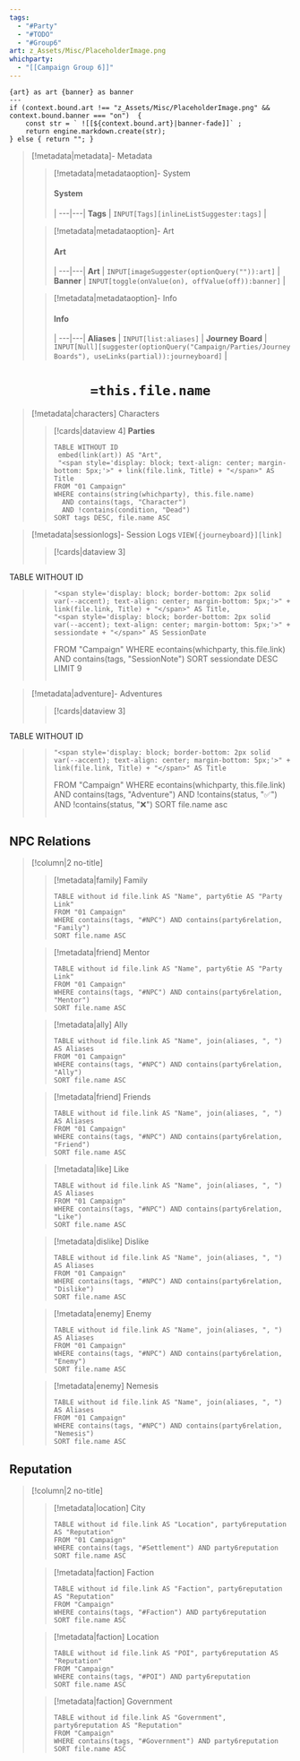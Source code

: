 ```yaml
---
tags:
  - "#Party"
  - "#TODO"
  - "#Group6"
art: z_Assets/Misc/PlaceholderImage.png
whichparty:
  - "[[Campaign Group 6]]"
---
```


```meta-bind-js-view 
{art} as art {banner} as banner
--- 
if (context.bound.art !== "z_Assets/Misc/PlaceholderImage.png" && context.bound.banner === "on")  { 
    const str = ` ![[${context.bound.art}|banner-fade]]` ;
    return engine.markdown.create(str); 
} else { return ""; }
```

> [!metadata|metadata]- Metadata 
>> [!metadata|metadataoption]- System
>> #### System
>>  |
>> ---|---|
>> **Tags** | `INPUT[Tags][inlineListSuggester:tags]` |
>
>> [!metadata|metadataoption]- Art
>> #### Art
>>  |
>> ---|---|
> **Art** | `INPUT[imageSuggester(optionQuery("")):art]` |
> **Banner** | `INPUT[toggle(onValue(on), offValue(off)):banner]` |
>
>> [!metadata|metadataoption]- Info
>> #### Info
>>  |
>> ---|---|
> **Aliases** | `INPUT[list:aliases]` |
>> **Journey Board** | `INPUT[Null][suggester(optionQuery("Campaign/Parties/Journey Boards"), useLinks(partial)):journeyboard]` | 

# <center>**`=this.file.name`**</center>
> [!metadata|characters] Characters
>> [!cards|dataview 4] **Parties**
>> ```dataview
>> TABLE WITHOUT ID 
>> 	embed(link(art)) AS "Art",
>> 	"<span style='display: block; text-align: center; margin-bottom: 5px;'>" + link(file.link, Title) + "</span>" AS Title
>> FROM "01 Campaign"
>> WHERE contains(string(whichparty), this.file.name)
>>   AND contains(tags, "Character")
>>   AND !contains(condition, "Dead")
>> SORT tags DESC, file.name ASC
>> ```



> [!metadata|sessionlogs]- Session Logs `VIEW[{journeyboard}][link]`
>> [!cards|dataview 3]
>>```dataview
TABLE WITHOUT ID
>>     "<span style='display: block; border-bottom: 2px solid var(--accent); text-align: center; margin-bottom: 5px;'>" + link(file.link, Title) + "</span>" AS Title,
>>     "<span style='display: block; border-bottom: 2px solid var(--accent); text-align: center; margin-bottom: 5px;'>" + sessiondate + "</span>" AS SessionDate
>> FROM "Campaign"
>> WHERE econtains(whichparty, this.file.link) AND contains(tags, "SessionNote")
>>SORT sessiondate DESC LIMIT 9
>>```

> [!metadata|adventure]- Adventures
>> [!cards|dataview 3]
>>```dataview
TABLE WITHOUT ID
>>     "<span style='display: block; border-bottom: 2px solid var(--accent); text-align: center; margin-bottom: 5px;'>" + link(file.link, Title) + "</span>" AS Title
>> FROM "Campaign"
>> WHERE econtains(whichparty, this.file.link) AND contains(tags, "Adventure") AND !contains(status, "✅") AND !contains(status, "❌")
>>SORT file.name asc
>>```

## NPC Relations
> [!column|2 no-title]
>> [!metadata|family] Family
>> ```dataview
>> TABLE without id file.link AS "Name", party6tie AS "Party Link"
>> FROM "01 Campaign"
>> WHERE contains(tags, "#NPC") AND contains(party6relation, "Family")
>> SORT file.name ASC
> 
>> [!metadata|friend] Mentor
>> ```dataview
>> TABLE without id file.link AS "Name", party6tie AS "Party Link"
>> FROM "01 Campaign"
>> WHERE contains(tags, "#NPC") AND contains(party6relation, "Mentor")
>> SORT file.name ASC
>
>> [!metadata|ally] Ally
>> ```dataview
>> TABLE without id file.link AS "Name", join(aliases, ", ") AS Aliases
>> FROM "01 Campaign"
>> WHERE contains(tags, "#NPC") AND contains(party6relation, "Ally")
>> SORT file.name ASC
> 
>> [!metadata|friend] Friends
>> ```dataview
>> TABLE without id file.link AS "Name", join(aliases, ", ") AS Aliases
>> FROM "01 Campaign"
>> WHERE contains(tags, "#NPC") AND contains(party6relation, "Friend")
>> SORT file.name ASC
>
>> [!metadata|like] Like
>> ```dataview
>> TABLE without id file.link AS "Name", join(aliases, ", ") AS Aliases
>> FROM "01 Campaign"
>> WHERE contains(tags, "#NPC") AND contains(party6relation, "Like")
>> SORT file.name ASC
> 
>> [!metadata|dislike] Dislike
>> ```dataview
>> TABLE without id file.link AS "Name", join(aliases, ", ") AS Aliases
>> FROM "01 Campaign"
>> WHERE contains(tags, "#NPC") AND contains(party6relation, "Dislike")
>> SORT file.name ASC
> 
>> [!metadata|enemy] Enemy
>> ```dataview
>> TABLE without id file.link AS "Name", join(aliases, ", ") AS Aliases
>> FROM "01 Campaign"
>> WHERE contains(tags, "#NPC") AND contains(party6relation, "Enemy")
>> SORT file.name ASC
> 
>> [!metadata|enemy] Nemesis
>> ```dataview
>> TABLE without id file.link AS "Name", join(aliases, ", ") AS Aliases
>> FROM "01 Campaign"
>> WHERE contains(tags, "#NPC") AND contains(party6relation, "Nemesis")
>> SORT file.name ASC

##  Reputation
> [!column|2 no-title]
>> [!metadata|location] City
>> ```dataview
>> TABLE without id file.link AS "Location", party6reputation AS "Reputation"
>> FROM "01 Campaign"
>> WHERE contains(tags, "#Settlement") AND party6reputation
>> SORT file.name ASC
>
>> [!metadata|faction] Faction
>> ```dataview
>> TABLE without id file.link AS "Faction", party6reputation AS "Reputation"
>> FROM "Campaign"
>> WHERE contains(tags, "#Faction") AND party6reputation
>> SORT file.name ASC
>
>> [!metadata|faction] Location
>> ```dataview
>> TABLE without id file.link AS "POI", party6reputation AS "Reputation"
>> FROM "Campaign"
>> WHERE contains(tags, "#POI") AND party6reputation
>> SORT file.name ASC
>
>> [!metadata|faction] Government
>> ```dataview
>> TABLE without id file.link AS "Government", party6reputation AS "Reputation"
>> FROM "Campaign"
>> WHERE contains(tags, "#Government") AND party6reputation
>> SORT file.name ASC